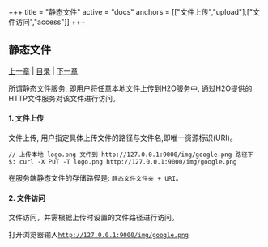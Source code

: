 +++
title = "静态文件"
active = "docs"
anchors = [["文件上传","upload"],["文件访问","access"]]
+++

静态文件
---

[上一章](/docs/file.md)  |  [目录](/docs/index.md)  |  [下一章](/docs/cloud.md)

所谓静态文件服务, 即用户将任意本地文件上传到H2O服务中, 通过H2O提供的HTTP文件服务对该文件进行访问。

<a name="upload"></a>

#### 1. 文件上传

文件上传, 用户指定具体上传文件的路径与文件名,即唯一资源标识(URI)。

````
// 上传本地 logo.png 文件到 http://127.0.0.1:9000/img/google.png 路径下
$: curl -X PUT -T logo.png http://127.0.0.1:9000/img/google.png

````
在服务端静态文件的存储路径是: <code>静态文件文件夹 + URI</code>。

<a name="access"></a>

#### 2. 文件访问

文件访问，并需根据上传时设置的文件路径进行访问。

打开浏览器输入<code>http://127.0.0.1:9000/img/google.png</code>
